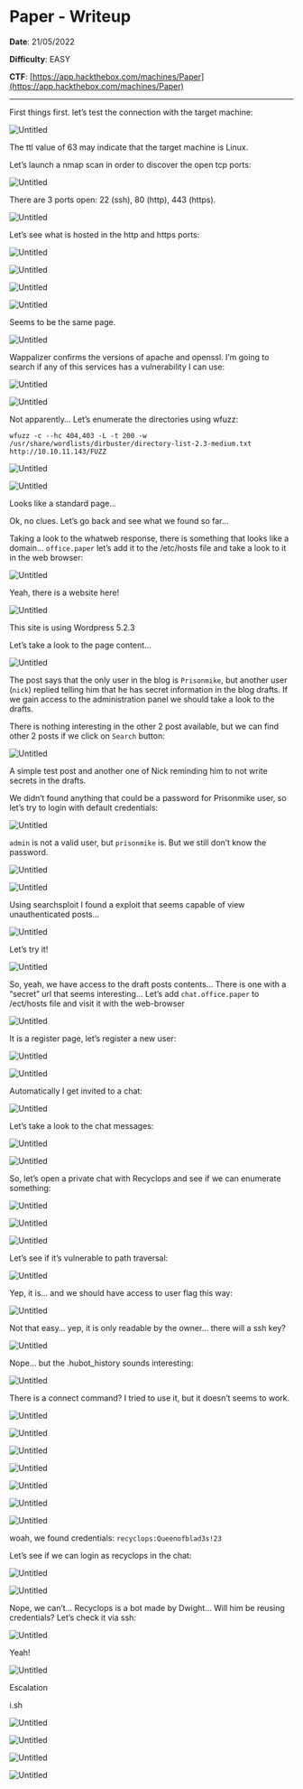 # Paper - Writeup

**Date**: 21/05/2022

**Difficulty**: EASY

**CTF**: [https://app.hackthebox.com/machines/Paper](https://app.hackthebox.com/machines/Paper)

---

First things first. let’s test the connection with the target machine: 

![Untitled](images/Untitled.png)

The ttl value of 63 may indicate that the target machine is Linux.

Let’s launch a nmap scan in order to discover the open tcp ports:

![Untitled](images/Untitled%201.png)

There are 3 ports open: 22 (ssh), 80 (http), 443 (https). 

![Untitled](images/Untitled%202.png)

Let’s see what is hosted in the http and https ports:

![Untitled](images/Untitled%203.png)

![Untitled](images/Untitled%204.png)

![Untitled](images/Untitled%205.png)

![Untitled](images/Untitled%206.png)

Seems to be the same page.

![Untitled](images/Untitled%207.png)

Wappalizer confirms the versions of apache and openssl. I’m going to search if any of this services has a vulnerability I can use:

![Untitled](images/Untitled%208.png)

![Untitled](images/Untitled%209.png)

Not apparently… Let’s enumerate the directories using wfuzz:

`wfuzz -c --hc 404,403 -L -t 200 -w /usr/share/wordlists/dirbuster/directory-list-2.3-medium.txt http://10.10.11.143/FUZZ`

![Untitled](images/Untitled%2010.png)

![Untitled](images/Untitled%2011.png)

Looks like a standard page…

Ok, no clues. Let’s go back and see what we found so far…

Taking a look to the whatweb response, there is something that looks like a domain… `office.paper` let’s add it to the /etc/hosts file and take a look to it in the web browser:

![Untitled](images/Untitled%2012.png)

Yeah, there is a website here!

![Untitled](images/Untitled%2013.png)

This site is using Wordpress 5.2.3

Let’s take a look to the page content…

![Untitled](images/Untitled%2014.png)

The post says that the only user in the blog is `Prisonmike`, but another user (`nick`) replied telling him that he has secret information in the blog drafts. If we gain access to the administration panel we should take a look to the drafts.

There is nothing interesting in the other 2 post available, but we can find other 2 posts if we click on `Search` button:

![Untitled](images/Untitled%2015.png)

A simple test post and another one of Nick reminding him to not write secrets in the drafts.

We didn’t found anything that could be a password for Prisonmike user, so let’s try to login with default credentials:

![Untitled](images/Untitled%2016.png)

`admin` is not a valid user, but `prisonmike` is. But we still don’t know the password.

![Untitled](images/Untitled%2017.png)

![Untitled](images/Untitled%2018.png)

Using searchsploit I found a exploit that seems capable of view unauthenticated posts…

![Untitled](images/Untitled%2019.png)

Let’s try it!

![Untitled](images/Untitled%2020.png)

So, yeah, we have access to the draft posts contents… There is one with a “secret” url that seems interesting… Let’s add `chat.office.paper` to /ect/hosts file and visit it with the web-browser

![Untitled](images/Untitled%2021.png)

It is a register page, let’s register a new user:

![Untitled](images/Untitled%2022.png)

![Untitled](images/Untitled%2023.png)

Automatically I get invited to a chat:

![Untitled](images/Untitled%2024.png)

Let’s take a look to the chat messages:

![Untitled](images/Untitled%2025.png)

![Untitled](images/Untitled%2026.png)

So, let’s open a private chat with Recyclops and see if we can enumerate something:

![Untitled](images/Untitled%2027.png)

![Untitled](images/Untitled%2028.png)

![Untitled](images/Untitled%2029.png)

Let’s see if it’s vulnerable to path traversal:

![Untitled](images/Untitled%2030.png)

Yep, it is… and we should have access to user flag this way:

![Untitled](images/Untitled%2031.png)

Not that easy… yep, it is only readable by the owner… there will a ssh key?

![Untitled](images/Untitled%2032.png)

Nope… but the .hubot_history sounds interesting:

![Untitled](images/Untitled%2033.png)

There is a connect command? I tried to use it, but it doesn’t seems to work.

![Untitled](images/Untitled%2034.png)

![Untitled](images/Untitled%2035.png)

![Untitled](images/Untitled%2036.png)

![Untitled](images/Untitled%2037.png)

![Untitled](images/Untitled%2038.png)

![Untitled](images/Untitled%2039.png)

![Untitled](images/Untitled%2040.png)

woah, we found credentials: `recyclops:Queenofblad3s!23`

Let’s see if we can login as recyclops in the chat:

![Untitled](images/Untitled%2041.png)

![Untitled](images/Untitled%2042.png)

Nope, we can’t… Recyclops is a bot made by Dwight… Will him be reusing credentials? Let’s check it via ssh:

![Untitled](images/Untitled%2043.png)

Yeah!

![Untitled](images/Untitled%2044.png)

Escalation

i.sh

![Untitled](images/Untitled%2045.png)

![Untitled](images/Untitled%2046.png)

![Untitled](images/Untitled%2047.png)

![Untitled](images/Untitled%2048.png)